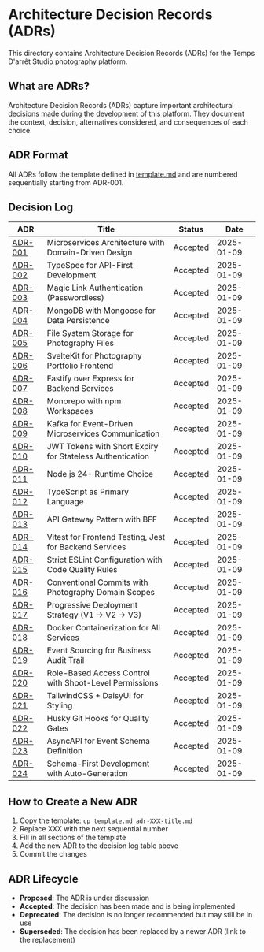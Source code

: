 # Architecture Decision Records (ADRs)

This directory contains Architecture Decision Records (ADRs) for the Temps D'arrêt Studio photography platform.

## What are ADRs?

Architecture Decision Records (ADRs) capture important architectural decisions made during the development of this platform. They document the context, decision, alternatives considered, and consequences of each choice.

## ADR Format

All ADRs follow the template defined in [template.md](./template.md) and are numbered sequentially starting from ADR-001.

## Decision Log

| ADR | Title | Status | Date |
|-----|-------|--------|------|
| [ADR-001](./adr-001-microservices-architecture.md) | Microservices Architecture with Domain-Driven Design | Accepted | 2025-01-09 |
| [ADR-002](./adr-002-typespec-api-first.md) | TypeSpec for API-First Development | Accepted | 2025-01-09 |
| [ADR-003](./adr-003-magic-link-auth.md) | Magic Link Authentication (Passwordless) | Accepted | 2025-01-09 |
| [ADR-004](./adr-004-mongodb-data-persistence.md) | MongoDB with Mongoose for Data Persistence | Accepted | 2025-01-09 |
| [ADR-005](./adr-005-filesystem-photo-storage.md) | File System Storage for Photography Files | Accepted | 2025-01-09 |
| [ADR-006](./adr-006-sveltekit-frontend.md) | SvelteKit for Photography Portfolio Frontend | Accepted | 2025-01-09 |
| [ADR-007](./adr-007-fastify-backend.md) | Fastify over Express for Backend Services | Accepted | 2025-01-09 |
| [ADR-008](./adr-008-monorepo-structure.md) | Monorepo with npm Workspaces | Accepted | 2025-01-09 |
| [ADR-009](./adr-009-kafka-event-driven.md) | Kafka for Event-Driven Microservices Communication | Accepted | 2025-01-09 |
| [ADR-010](./adr-010-jwt-security.md) | JWT Tokens with Short Expiry for Stateless Authentication | Accepted | 2025-01-09 |
| [ADR-011](./adr-011-nodejs24-runtime.md) | Node.js 24+ Runtime Choice | Accepted | 2025-01-09 |
| [ADR-012](./adr-012-typescript-language.md) | TypeScript as Primary Language | Accepted | 2025-01-09 |
| [ADR-013](./adr-013-api-gateway-pattern.md) | API Gateway Pattern with BFF | Accepted | 2025-01-09 |
| [ADR-014](./adr-014-testing-strategy.md) | Vitest for Frontend Testing, Jest for Backend Services | Accepted | 2025-01-09 |
| [ADR-015](./adr-015-code-quality-rules.md) | Strict ESLint Configuration with Code Quality Rules | Accepted | 2025-01-09 |
| [ADR-016](./adr-016-conventional-commits.md) | Conventional Commits with Photography Domain Scopes | Accepted | 2025-01-09 |
| [ADR-017](./adr-017-progressive-deployment.md) | Progressive Deployment Strategy (V1 → V2 → V3) | Accepted | 2025-01-09 |
| [ADR-018](./adr-018-docker-containerization.md) | Docker Containerization for All Services | Accepted | 2025-01-09 |
| [ADR-019](./adr-019-event-sourcing-audit.md) | Event Sourcing for Business Audit Trail | Accepted | 2025-01-09 |
| [ADR-020](./adr-020-rbac-permissions.md) | Role-Based Access Control with Shoot-Level Permissions | Accepted | 2025-01-09 |
| [ADR-021](./adr-021-tailwindcss-styling.md) | TailwindCSS + DaisyUI for Styling | Accepted | 2025-01-09 |
| [ADR-022](./adr-022-git-hooks-quality.md) | Husky Git Hooks for Quality Gates | Accepted | 2025-01-09 |
| [ADR-023](./adr-023-asyncapi-event-schemas.md) | AsyncAPI for Event Schema Definition | Accepted | 2025-01-09 |
| [ADR-024](./adr-024-schema-first-development.md) | Schema-First Development with Auto-Generation | Accepted | 2025-01-09 |

## How to Create a New ADR

1. Copy the template: `cp template.md adr-XXX-title.md`
2. Replace XXX with the next sequential number
3. Fill in all sections of the template
4. Add the new ADR to the decision log table above
5. Commit the changes

## ADR Lifecycle

- **Proposed**: The ADR is under discussion
- **Accepted**: The decision has been made and is being implemented
- **Deprecated**: The decision is no longer recommended but may still be in use
- **Superseded**: The decision has been replaced by a newer ADR (link to the replacement)